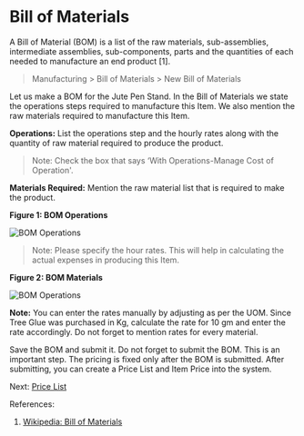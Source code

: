 # Bill of Materials

<p class="lead">A Bill of Material (BOM) is a list of the raw materials, sub-assemblies, intermediate assemblies, sub-components, parts and the quantities of each needed to manufacture an end product [1].</p>

> Manufacturing > Bill of Materials > New Bill of Materials

Let us make a BOM for the Jute Pen Stand. In the Bill of Materials we state the operations steps required to manufacture this Item. We also mention the raw materials required to manufacture this Item.

__Operations:__ List the operations step and the hourly rates along with the quantity of raw material required to produce the product.

> Note: Check the box that says ‘With Operations-Manage Cost of Operation'.

__Materials Required:__ Mention the raw material list that is required to make the product.

__Figure 1:  BOM Operations__

![BOM Operations](/assets/frappe_io/images/erpnext/m-t-o-bom-operations.png)

> Note: Please specify the hour rates. This will help in calculating the actual expenses in producing this Item.


__Figure 2: BOM Materials__

![BOM Operations](/assets/frappe_io/images/erpnext/m-t-o-bom-rawmaterials.png)

__Note:__ You can enter the rates manually by adjusting as per the UOM. Since Tree Glue was purchased in Kg, calculate the rate for 10 gm and enter the rate accordingly. Do not forget to mention rates for every material.

Save the BOM and submit it. Do not forget to submit the BOM. This is an important step. The pricing is fixed only after the BOM is submitted. After submitting, you can create a Price List and Item Price into the system.

 Next: [Price List](/apps/erpnext/guide-books/make-to-order/price-list)


 References:

 1. [Wikipedia: Bill of Materials](http://en.wikipedia.org/wiki/Bill_of_materials)
